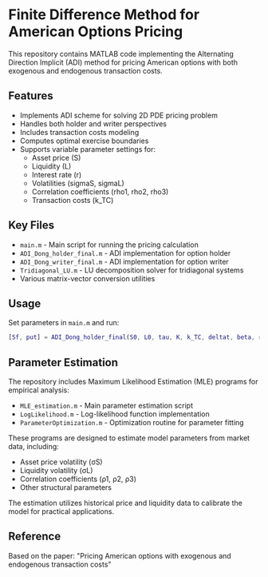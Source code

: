 # Finite Difference Method for American Options Pricing

This repository contains MATLAB code implementing the Alternating Direction Implicit (ADI) method for pricing American options with both exogenous and endogenous transaction costs.

## Features

- Implements ADI scheme for solving 2D PDE pricing problem
- Handles both holder and writer perspectives
- Includes transaction costs modeling
- Computes optimal exercise boundaries
- Supports variable parameter settings for:
  - Asset price (S)
  - Liquidity (L) 
  - Interest rate (r)
  - Volatilities (sigmaS, sigmaL)
  - Correlation coefficients (rho1, rho2, rho3)
  - Transaction costs (k_TC)

## Key Files

- `main.m` - Main script for running the pricing calculation
- `ADI_Dong_holder_final.m` - ADI implementation for option holder
- `ADI_Dong_writer_final.m` - ADI implementation for option writer
- `Tridiagonal_LU.m` - LU decomposition solver for tridiagonal systems
- Various matrix-vector conversion utilities

## Usage

Set parameters in `main.m` and run:

```matlab
[Sf, put] = ADI_Dong_holder_final(S0, L0, tau, K, k_TC, deltat, beta, rho1, rho2, rho3, sigmaS, sigmaL, alpha, theta, r, N_S, N_L, N_T, const)
```


## Parameter Estimation

The repository includes Maximum Likelihood Estimation (MLE) programs for empirical analysis:

- `MLE_estimation.m` - Main parameter estimation script
- `LogLikelihood.m` - Log-likelihood function implementation
- `ParameterOptimization.m` - Optimization routine for parameter fitting

These programs are designed to estimate model parameters from market data, including:
- Asset price volatility (σS)
- Liquidity volatility (σL)
- Correlation coefficients (ρ1, ρ2, ρ3)
- Other structural parameters

The estimation utilizes historical price and liquidity data to calibrate the model for practical applications.

## Reference

Based on the paper: "Pricing American options with exogenous and endogenous transaction costs"